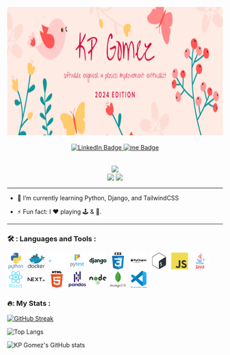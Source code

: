 <div align="center">
  <img src="Do what you 3.png" width="1000" height="300"/>
</div>
<br>

<div id="badges" align="center">
    <a href="https://www.linkedin.com/in/kpgomez">
        <img src="https://img.shields.io/badge/LinkedIn-blue?style=for-the-badge&logo=linkedin&logoColor=white" alt="LinkedIn Badge"/>
    </a>
    <!-- <a href="https://www.youtube.com/channel/UCkeMfUUQlWEYWldN1_kEGig">
    <img src="https://img.shields.io/badge/YouTube-red?style=for-the-badge&logo=youtube&logoColor=white" alt="Youtube Badge"/>
    <a href="https://www.facebook.com/kitty.phou/about/">
    <img src="https://img.shields.io/badge/Facebook-blue?style=for-the-badge&logo=facebook&logoColor=white" alt="Facebook Badge"/> -->
    <a href="https://about.me/kpgomez">
        <img src="https://img.shields.io/badge/Portfolio-green?style=for-the-badge&logo=about.me&logoColor=white" alt="me Badge"/>
    </a>
  <!-- </a>  -->
</div>
<div id="counter" align="center">
<img src="https://komarev.com/ghpvc/?username=kpgomez&style=flat-square&color=blue" alt=""/>
</div>

<br>
<!-- <div id="gif" align="center">
    <img src="https://media.giphy.com/media/v1.Y2lkPTc5MGI3NjExN3J1dzl4OGFtbmE2b3Fkdm15YWx4MHIweWIya29meHVzY2xxa25uMSZlcD12MV9pbnRlcm5hbF9naWZfYnlfaWQmY3Q9Zw/nFLW7PNGgN3lI68rdv/giphy.gif" width="150">
</div> -->


<div id="gif" align="center">
    <img src="https://media.giphy.com/media/8BlEa9XDwxOwdB6mKW/giphy.gif" width="100">
</div>

<div align="center">
    <img src="https://media.giphy.com/media/kDkUNHvbB6vjqeWSyp/giphy.gif" width="50px">
    <img src="https://media.giphy.com/media/lnsTFyT6wUzItXsUV5/giphy.gif" width="50px">
</div>


---

<!-- - 🔭 I’m currently working on a job search management tool -->
- 🌱 I’m currently learning Python, Django, and TailwindCSS
<!-- - 👯 I’m looking to possibly collaborate on an RPG  -->
<!-- - ⚡ Fun fact: I would love to spend my retirement playing pool tournaments and video games specifically revisiting my 
childhood favorites such as Star Ocean: Second Story and Legend of Legaia.  -->
- ⚡ Fun fact: I ❤️ playing 🕹️ & 🎱.
<!--  -->

<!-- - 🤔 I’m looking for help with ... -->
<!-- - 💬 Ask me about ...
- 📫 How to reach me: ...
- 😄 Pronouns: ... -->

<!-- ![visitors](https://visitor-badge.glitch.me/badge?page_id=kpgomez.kpgomez&left_color=green&right_color=red) -->


<!-- ### 🌟 -->
<hr>

### 🛠️ : Languages and Tools :
<div>
    <img src="https://raw.githubusercontent.com/devicons/devicon/55609aa5bd817ff167afce0d965585c92040787a/icons/python/python-original-wordmark.svg" title="Python" alt="Python" width="40" height="40"/>&nbsp;
    <img src="https://raw.githubusercontent.com/devicons/devicon/55609aa5bd817ff167afce0d965585c92040787a/icons/docker/docker-original-wordmark.svg" title="docker" alt="docker" width="40" height="40"/>&nbsp;
    <img src="https://raw.githubusercontent.com/devicons/devicon/55609aa5bd817ff167afce0d965585c92040787a/icons/tailwindcss/tailwindcss-original-wordmark.svg" title="TailwindCSS" alt="TailwindCSS" width="40" height="40"/>&nbsp;
    <img src="https://raw.githubusercontent.com/devicons/devicon/55609aa5bd817ff167afce0d965585c92040787a/icons/pytest/pytest-original-wordmark.svg" title="PyTest" alt="PyTest" width="40" height="40"/>&nbsp;
    <img src="https://raw.githubusercontent.com/devicons/devicon/55609aa5bd817ff167afce0d965585c92040787a/icons/django/django-plain-wordmark.svg" title="Django" alt="Django" width="40" height="40"/>&nbsp;
    <img src="https://raw.githubusercontent.com/devicons/devicon/55609aa5bd817ff167afce0d965585c92040787a/icons/css3/css3-original-wordmark.svg" title="CSS3" alt="CSS3" width="40" height="40"/>&nbsp;
    <img src="https://raw.githubusercontent.com/devicons/devicon/55609aa5bd817ff167afce0d965585c92040787a/icons/pycharm/pycharm-original-wordmark.svg" title="PyCharm" alt="PyCharm" width="40" height="40"/>&nbsp;
    <img src="https://raw.githubusercontent.com/devicons/devicon/55609aa5bd817ff167afce0d965585c92040787a/icons/bash/bash-original.svg" title="Bash" alt="Bash" width="40" height="40"/>&nbsp;
    <img src="https://raw.githubusercontent.com/devicons/devicon/55609aa5bd817ff167afce0d965585c92040787a/icons/javascript/javascript-original.svg" title="JavaScript" alt="JavaScript" width="40" height="40"/>&nbsp;
    <img src="https://raw.githubusercontent.com/devicons/devicon/55609aa5bd817ff167afce0d965585c92040787a/icons/java/java-original-wordmark.svg" title="Java" alt="Java" width="40" height="40"/>&nbsp;
    <img src="https://raw.githubusercontent.com/devicons/devicon/55609aa5bd817ff167afce0d965585c92040787a/icons/react/react-original-wordmark.svg" title="React" alt="React" width="40" height="40"/>&nbsp;
    <img src="https://raw.githubusercontent.com/devicons/devicon/55609aa5bd817ff167afce0d965585c92040787a/icons/nextjs/nextjs-original-wordmark.svg" title="NextJS" alt="NextJS" width="40" height="40"/>&nbsp;
    <img src="https://raw.githubusercontent.com/devicons/devicon/55609aa5bd817ff167afce0d965585c92040787a/icons/html5/html5-original-wordmark.svg" title="HTML5" alt="HTML5" width="40" height="40"/>&nbsp;
    <img src="https://raw.githubusercontent.com/devicons/devicon/55609aa5bd817ff167afce0d965585c92040787a/icons/pandas/pandas-original-wordmark.svg" title="Pandas" alt="Pandas" width="40" height="40"/>&nbsp;
    <img src="https://raw.githubusercontent.com/devicons/devicon/55609aa5bd817ff167afce0d965585c92040787a/icons/nodejs/nodejs-original-wordmark.svg" title="NodeJS" alt="NodeJS" width="40" height="40"/>&nbsp;
    <img src="https://raw.githubusercontent.com/devicons/devicon/55609aa5bd817ff167afce0d965585c92040787a/icons/mongodb/mongodb-original-wordmark.svg" title="MongoDB" alt="MongoDB" width="40" height="40"/>&nbsp;
    <img src="https://raw.githubusercontent.com/devicons/devicon/55609aa5bd817ff167afce0d965585c92040787a/icons/vscode/vscode-original-wordmark.svg" title="VSCode" alt="VSCode" width="40" height="40"/>&nbsp;
</div>
<div>

### 🔥: My Stats :

[![GitHub Streak](https://github-readme-streak-stats.herokuapp.com/?user=kpgomez&theme=dark&background=000000)](https://git.io/streak-stats)


</div>
<div>

![Top Langs](https://github-readme-stats.vercel.app/api/top-langs/?username=kpgomez&size_weight=0.5&count_weight=0.5)

![KP Gomez's GitHub stats](https://github-readme-stats.vercel.app/api?username=kpgomez&show_icons=true&theme=dracula)


</div>